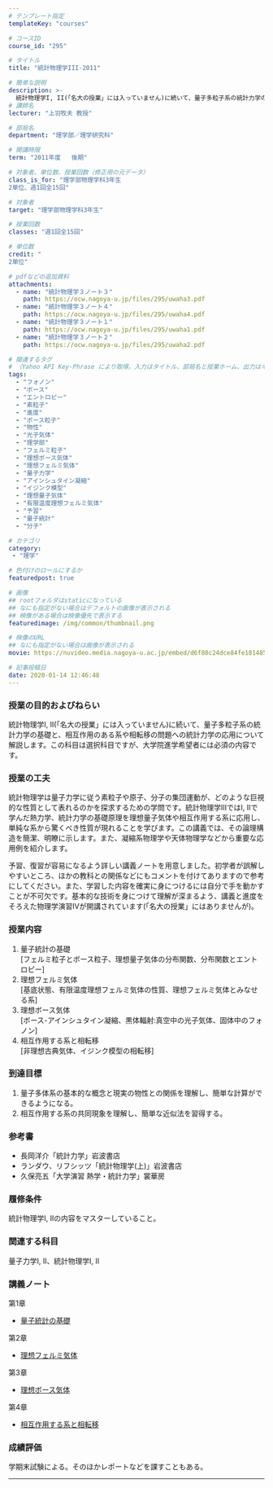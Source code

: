 ```yaml
---
# テンプレート指定
templateKey: "courses"

# コースID
course_id: "295"

# タイトル
title: "統計物理学III-2011"

# 簡単な説明
description: >-
  統計物理学I, II(「名大の授業」には入っていません)に続いて、量子多粒子系の統計力学の基礎と、相互作用のある系や相転移の問題への統計力学の応用について解説します。この科目は選択科目ですが、大学院進学希望者には必須の内容です。 ....
# 講師名
lecturer: "上羽牧夫 教授"

# 部局名
department: "理学部／理学研究科"

# 開講時限
term: "2011年度	後期"

# 対象者、単位数、授業回数（修正用の元データ）
class_is_for: "理学部物理学科3年生
2単位、週1回全15回"

# 対象者
target: "理学部物理学科3年生"

# 授業回数
classes: "週1回全15回"

# 単位数
credit: "
2単位"

# pdfなどの追加資料
attachments:
  - name: "統計物理学３ノート３" 
    path: https://ocw.nagoya-u.jp/files/295/uwaha3.pdf
  - name: "統計物理学３ノート４" 
    path: https://ocw.nagoya-u.jp/files/295/uwaha4.pdf
  - name: "統計物理学３ノート１" 
    path: https://ocw.nagoya-u.jp/files/295/uwaha1.pdf
  - name: "統計物理学３ノート２" 
    path: https://ocw.nagoya-u.jp/files/295/uwaha2.pdf

# 関連するタグ
# （Yahoo API Key-Phrase により取得。入力はタイトル、部局名と授業ホーム、出力はキーフレーズ（tags））
tags:
  - "フォノン"
  - "ボース"
  - "エントロピー"
  - "素粒子"
  - "進度"
  - "ボース粒子"
  - "物性"
  - "光子気体"
  - "理学部"
  - "フェルミ粒子"
  - "理想ボース気体"
  - "理想フェルミ気体"
  - "量子力学"
  - "アインシュタイン凝縮"
  - "イジンク模型"
  - "理想量子気体"
  - "有限温度理想フェルミ気体"
  - "予習"
  - "量子統計"
  - "分子"

# カテゴリ
category:
 - "理学"

# 色付けのロールにするか
featuredpost: true

# 画像
## rootフォルダはstaticになっている
## なにも指定がない場合はデフォルトの画像が表示される
## 映像がある場合は映像優先で表示する
featuredimage: /img/common/thumbnail.png

# 映像のURL
## なにも指定がない場合は画像が表示される
movie: https://nuvideo.media.nagoya-u.ac.jp/embed/d6f80c24dce84fe181485b79f357067e0610a0a2

# 記事投稿日
date: 2020-01-14 12:46:48
---
```


### 授業の目的およびねらい

統計物理学I, II(「名大の授業」には入っていません)に続いて、量子多粒子系の統計力学の基礎と、相互作用のある系や相転移の問題への統計力学の応用について解説します。この科目は選択科目ですが、大学院進学希望者には必須の内容です。


### 授業の工夫

統計物理学は量子力学に従う素粒子や原子、分子の集団運動が、どのような巨視的な性質として表れるのかを探求するための学問です。統計物理学IIIではI, IIで学んだ熱力学、統計力学の基礎原理を理想量子気体や相互作用する系に応用し、単純な系から驚くべき性質が現れることを学びます。この講義では、その論理構造を簡潔、明瞭に示します。また、凝縮系物理学や天体物理学などから重要な応用例を紹介します。 

予習、復習が容易になるよう詳しい講義ノートを用意しました。初学者が誤解しやすいところ、ほかの教科との関係などにもコメントを付けてありますので参考にしてください。また、学習した内容を確実に身につけるには自分で手を動かすことが不可欠です。基本的な技術を身につけて理解が深まるよう、講義と進度をそろえた物理学演習IVが開講されています(「名大の授業」にはありませんが)。





### 授業内容

  1. 量子統計の基礎  
    [フェルミ粒子とボース粒子、理想量子気体の分布関数、分布関数とエントロピー]
  2. 理想フェルミ気体  
    [基底状態、有限温度理想フェルミ気体の性質、理想フェルミ気体とみなせる系]
  3. 理想ボース気体  
    [ボース-アインシュタイン凝縮、黒体輻射:真空中の光子気体、固体中のフォノン]
  4. 相互作用する系と相転移  
    [非理想古典気体、イジンク模型の相転移]

### 到達目標

  1. 量子多体系の基本的な概念と現実の物性との関係を理解し、簡単な計算ができるようになる。
  2. 相互作用する系の共同現象を理解し、簡単な近似法を習得する。

### 参考書

  * 長岡洋介「統計力学」岩波書店
  * ランダウ、リフシッツ「統計物理学(上)」岩波書店
  * 久保亮五「大学演習 熱学・統計力学」裳華房

### 履修条件

統計物理学I, IIの内容をマスターしていること。 

### 関連する科目

量子力学I, II、統計物理学I, II





### 講義ノート

第1章

- [量子統計の基礎](https://ocw.nagoya-u.jp/files/295/uwaha1.pdf) 

第2章

- [理想フェルミ気体](https://ocw.nagoya-u.jp/files/295/uwaha2.pdf) 

第3章

- [理想ボース気体](https://ocw.nagoya-u.jp/files/295/uwaha3.pdf) 

第4章

- [相互作用する系と相転移](https://ocw.nagoya-u.jp/files/295/uwaha4.pdf) 





### 成績評価

学期末試験による。そのほかレポートなどを課すこともある。





-----